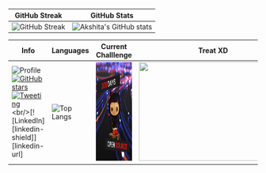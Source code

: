 | GitHub Streak | GitHub Stats|
| ----|-----|
| ![GitHub Streak](https://github-readme-streak-stats.herokuapp.com/?user=akshitadixit&theme=tokyonight) | ![Akshita's GitHub stats](https://github-readme-stats.vercel.app/api?username=akshitadixit)|

| Info | Languages| Current Challlenge| Treat XD|
| ----|-----|---------|--------|
| ![Profile](https://Visitor-badge.glitch.me/badge?page_id=akshitadixit.akshitadixit-gh-visitors)<br/>[![GitHub stars](https://img.shields.io/github/stars/akshitadixit.svg?style=social&label=Star&maxAge=2592000)](https://GitHub.com/akshitadixit/stargazers/)<br/>[![Tweeting](https://img.shields.io/twitter/url/http/shields.io.svg?style=social)](https://twitter.com/plastic96_)<br/>[![LinkedIn][linkedin-shield]][linkedin-url] | ![Top Langs](https://github-readme-stats.vercel.app/api/top-langs/?username=akshitadixit&layout=compact&theme=vision-friendly-dark)<!--&langs_count=6)-->| <a href="https://github.com/IIITKalyaniFOSC/GitTub"><img src="https://github.com/IIITKalyaniFOSC/GitTub/blob/main/assets/image.png" width="200" height="200"/></a>| <img src="https://pics.me.me/untitled-notepad-file-edit-format-view-help-only-real-programmers-37641627.png" width="300" height="200"/> |


[linkedin-shield]: https://img.shields.io/badge/-LinkedIn-black.svg?style=plastic&logo=linkedin&colorB=darkblue
[linkedin-url]: https://www.linkedin.com/in/akshitadixit/
